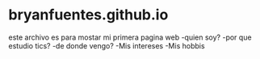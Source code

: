 # bryanfuentes.github.io

este archivo es para mostar mi primera pagina web
-quien  soy?
-por que estudio tics?
-de donde vengo?
-Mis intereses
-Mis hobbis